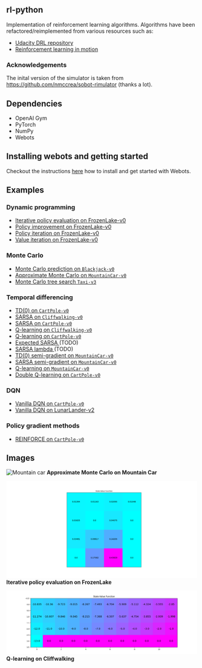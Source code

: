 ## rl-python

Implementation of reinforcement learning algorithms. Algorithms have been refactored/reimplemented
from various resources such as:

- <a href="https://github.com/udacity/deep-reinforcement-learning">Udacity DRL repository</a>
- <a href="https://livevideo.manning.com/module/56_8_7/reinforcement-learning-in-motion/">Reinforcement learning in motion</a>


### Acknowledgements

The inital version of the simulator is taken from https://github.com/nmccrea/sobot-rimulator (thanks a lot). 

## Dependencies

- OpenAI Gym
- PyTorch
- NumPy
- Webots

## Installing webots and getting started
Checkout the instructions <a href="webots_howto.md">here</a> how to install and get started with Webots.

## Examples

### Dynamic programming

- <a href="src/examples/dp/iterative_policy_evaluation_frozen_lake.py">Iterative policy evaluation on FrozenLake-v0</a>
- <a href="src/examples/dp/policy_improvement_frozen_lake.py">Policy improvement on FrozenLake-v0</a>
- <a href="src/examples/dp/policy_iteration_frozen_lake.py">Policy iteration on FrozenLake-v0</a>
- <a href="src/examples/dp/value_iteration_frozen_lake.py">Value iteration on FrozenLake-v0</a>

### Monte Carlo

- <a href="src/examples/mc/mc_prediction_black_jack.py">Monte Carlo prediction on ```Blackjack-v0```</a>
- <a href="src/examples/mc/mountain_car_approximate_monte_carlo.py">Approximate Monte Carlo on ```MountainCar-v0```</a>
- <a href="src/examples/mc/mc_tree_search_taxi_v3.py.py">Monte Carlo tree search ```Taxi-v3```</a>


### Temporal differencing

- <a href="src/examples/td/td_zero_cart_pole_v0.py">TD(0) on ```CartPole-v0```</a> 
- <a href="src/examples/td/cliff_walking_q_learning.py">SARSA on ```Cliffwalking-v0```</a> 
- <a href="src/examples/td/sarsa_cart_pole_v0.py">SARSA on ```CartPole-v0```</a> 
- <a href="src/examples/td/cliff_walking_q_learning.py">Q-learning on ```Cliffwalking-v0``` </a> 
- <a href="src/examples/td/q_learning_cart_pole_v0.py">Q-learning on ```CartPole-v0``` </a> 
- <a href="#">Expected SARSA  </a> (TODO)
- <a href="#">SARSA lambda  </a> (TODO)
- <a href="src/examples/td/td_zero_semi_gradient_mountain_car.py">TD(0) semi-gradient on ```MountainCar-v0```</a>
- <a href="src/examples/td/sarsa_semi_gradient_mountain_car_v0.py">SARSA semi-gradient on ```MountainCar-v0```</a>
- <a href="src/examples/td/q_learning_moutain_car_v0.py">Q-learning on ```MountainCar-v0```</a>
- <a href="src/examples/td/double_q_learning_cart_pole_v0.py">Double Q-learning on ```CartPole-v0```</a>

### DQN

- <a href="src/examples/dqn/dqn_lunar_lander.py">Vanilla DQN on ```CartPole-v0```</a>
- <a href="src/examples/dqn/dqn_lunar_lander.py">Vanilla DQN on LunarLander-v2</a>


### Policy gradient methods

- <a href="src/examples/pg/reinforce_cart_pole.py">REINFORCE on ```CartPole-v0```</a>


## Images

![Mountain car](images/mountain_car.gif)
**Approximate Monte Carlo on Mountain Car**

![State value function](images/state_value_function_frozen_lake.png)
**Iterative policy evaluation on FrozenLake**

![State value function](images/q_learning_state_value.png)
**Q-learning on Cliffwalking**



 


